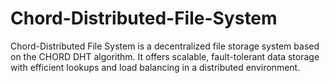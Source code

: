 # Chord-Distributed-File-System
Chord-Distributed File System is a decentralized file storage system based on the CHORD DHT algorithm. It offers scalable, fault-tolerant data storage with efficient lookups and load balancing in a distributed environment.
